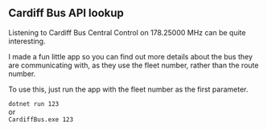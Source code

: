 ## Cardiff Bus API lookup

Listening to Cardiff Bus Central Control on 178.25000 MHz can be quite interesting.

I made a fun little app so you can find out more details about the bus they are communicating with, as they use the fleet number, rather than the route number.

To use this, just run the app with the fleet number as the first parameter.

`dotnet run 123`  
or  
`CardiffBus.exe 123`
